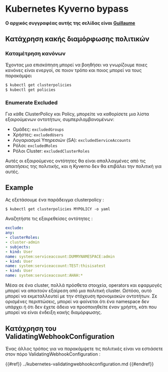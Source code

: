 # Kubernetes Kyverno bypass

**Ο αρχικός συγγραφέας αυτής της σελίδας είναι** [**Guillaume**](https://www.linkedin.com/in/guillaume-chapela-ab4b9a196)

## Κατάχρηση κακής διαμόρφωσης πολιτικών

### Καταμέτρηση κανόνων

Έχοντας μια επισκόπηση μπορεί να βοηθήσει να γνωρίζουμε ποιες κανόνες είναι ενεργοί, σε ποιον τρόπο και ποιος μπορεί να τους παρακάμψει
```bash
$ kubectl get clusterpolicies
$ kubectl get policies
```
### Enumerate Excluded

Για κάθε ClusterPolicy και Policy, μπορείτε να καθορίσετε μια λίστα εξαιρούμενων οντοτήτων, συμπεριλαμβανομένων:

- Ομάδες: `excludedGroups`
- Χρήστες: `excludedUsers`
- Λογαριασμοί Υπηρεσιών (SA): `excludedServiceAccounts`
- Ρόλοι: `excludedRoles`
- Ρόλοι Cluster: `excludedClusterRoles`

Αυτές οι εξαιρούμενες οντότητες θα είναι απαλλαγμένες από τις απαιτήσεις της πολιτικής, και η Kyverno δεν θα επιβάλει την πολιτική για αυτές.

## Example&#x20;

Ας εξετάσουμε ένα παράδειγμα clusterpolicy :&#x20;
```
$ kubectl get clusterpolicies MYPOLICY -o yaml
```
Αναζητήστε τις εξαιρεθείσες οντότητες :&#x20;
```yaml
exclude:
any:
- clusterRoles:
- cluster-admin
- subjects:
- kind: User
name: system:serviceaccount:DUMMYNAMESPACE:admin
- kind: User
name: system:serviceaccount:TEST:thisisatest
- kind: User
name: system:serviceaccount:AHAH:*
```
Μέσα σε ένα cluster, πολλά πρόσθετα στοιχεία, operators και εφαρμογές μπορεί να απαιτούν εξαίρεση από μια πολιτική cluster. Ωστόσο, αυτό μπορεί να εκμεταλλευτεί με την στόχευση προνομιακών οντοτήτων. Σε ορισμένες περιπτώσεις, μπορεί να φαίνεται ότι ένα namespace δεν υπάρχει ή ότι δεν έχετε άδεια να προσποιηθείτε έναν χρήστη, κάτι που μπορεί να είναι ένδειξη κακής διαμόρφωσης.

## Κατάχρηση του ValidatingWebhookConfiguration

Ένας άλλος τρόπος για να παρακάμψετε τις πολιτικές είναι να εστιάσετε στον πόρο ValidatingWebhookConfiguration :&#x20;

{{#ref}}
../kubernetes-validatingwebhookconfiguration.md
{{#endref}}
